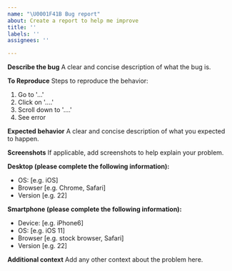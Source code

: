 ```yaml
---
name: "\U0001F41B Bug report"
about: Create a report to help me improve
title: ''
labels: ''
assignees: ''

---
```


**Describe the bug**
A clear and concise description of what the bug is.

**To Reproduce**
Steps to reproduce the behavior:

1. Go to '...'
2. Click on '....'
3. Scroll down to '....'
4. See error

**Expected behavior**
A clear and concise description of what you expected to happen.

**Screenshots**
If applicable, add screenshots to help explain your problem.

**Desktop (please complete the following information):**

- OS: [e.g. iOS]
- Browser [e.g. Chrome, Safari]
- Version [e.g. 22]

**Smartphone (please complete the following information):**

- Device: [e.g. iPhone6]
- OS: [e.g. iOS 11]
- Browser [e.g. stock browser, Safari]
- Version [e.g. 22]

**Additional context**
Add any other context about the problem here.
